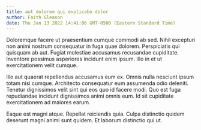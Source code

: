 ```yaml
---
title: aut dolorem qui explicabo dolor
author: Faith Gleason
date: Thu Jan 13 2022 14:41:06 GMT-0500 (Eastern Standard Time)
---
```

Doloremque facere ut praesentium cumque commodi ab sed. Nihil excepturi non animi nostrum consequatur in fuga quae dolorem. Perspiciatis qui quisquam ab aut. Fugiat molestiae accusamus recusandae cupiditate. Inventore possimus asperiores incidunt enim ipsum. Illo in et ut exercitationem velit cumque.

 Illo aut quaerat repellendus accusamus eum ex. Omnis nulla nesciunt ipsum totam nisi cumque. Architecto consequatur eum assumenda odio deleniti. Tenetur dignissimos velit sint qui eos quo id facere modi. Quo est fuga repudiandae incidunt dignissimos animi omnis eum. Id sit cupiditate exercitationem ad maiores earum.

 Eaque est magni atque. Repellat reiciendis quia. Culpa distinctio quidem deserunt magni animi sunt quidem. Et laborum distinctio qui ut.